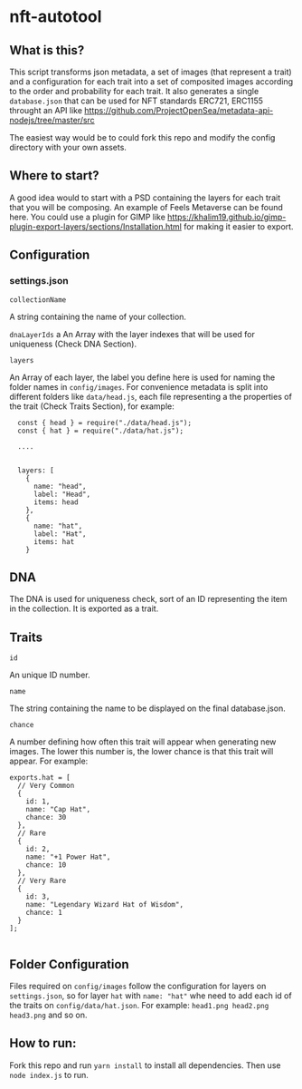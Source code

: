 # nft-autotool
## What is this?

This script transforms json metadata, a set of images (that represent a trait) and a configuration for each trait into a set of composited images according to the order and probability for each trait. It also generates a single ``database.json`` that can be used for NFT standards ERC721, ERC1155 throught an API like https://github.com/ProjectOpenSea/metadata-api-nodejs/tree/master/src

The easiest way would be to could fork this repo and modify the config directory with your own assets. 

## Where to start?

A good idea would to start with a PSD containing the layers for each trait that you will be composing. An example of Feels Metaverse can be found here. You could use a plugin for GIMP like https://khalim19.github.io/gimp-plugin-export-layers/sections/Installation.html for making it easier to export.

## Configuration

### settings.json

``collectionName``

A string containing the name of your collection.

``dnaLayerIds``
 a
An Array with the layer indexes that will be used for uniqueness (Check DNA Section).

``layers``

An Array of each layer, the label you define here is used for naming the folder names in `config/images`. For convenience metadata is split into different folders like `data/head.js`, each file representing a the properties of the trait (Check Traits Section), for example:

```
  const { head } = require("./data/head.js");
  const { hat } = require("./data/hat.js");
  
  ....
  
  
  layers: [
    {
      name: "head",
      label: "Head",
      items: head
    },
    {
      name: "hat",
      label: "Hat",
      items: hat
    }
```

## DNA

The DNA is used for uniqueness check, sort of an ID representing the item in the collection. It is exported as a trait.

## Traits

``id``

An unique ID number.

``name``

The string containing the name to be displayed on the final database.json.

``chance``

A number defining how often this trait will appear when generating new images. The lower this number is, the lower chance is that this trait will appear. For example:

```
exports.hat = [
  // Very Common
  {
    id: 1,
    name: "Cap Hat",
    chance: 30
  },
  // Rare
  {
    id: 2,
    name: "+1 Power Hat",
    chance: 10
  },
  // Very Rare
  {
    id: 3,
    name: "Legendary Wizard Hat of Wisdom",
    chance: 1
  }
];


```

## Folder Configuration

Files required on ``config/images`` follow the configuration for layers on ``settings.json``, so for layer ``hat`` with ``name: "hat"`` whe need to add each id of the traits on ``config/data/hat.json``. For example: ``head1.png head2.png head3.png`` and so on.

## How to run:

Fork this repo and run ``yarn install`` to install all dependencies. Then use ``node index.js`` to run.


